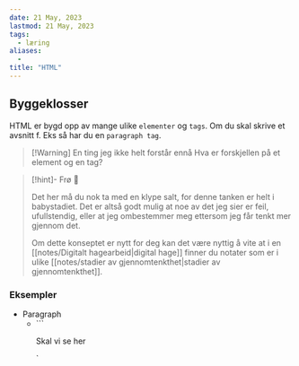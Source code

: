 ```yaml
---
date: 21 May, 2023
lastmod: 21 May, 2023
tags:
  - læring
aliases:
  - 
title: "HTML"
---
```

## Byggeklosser
HTML er bygd opp av mange ulike `elementer` og `tags`. Om du skal skrive et avsnitt f. Eks så har du en `paragraph tag`.

>[!Warning] En ting jeg ikke helt forstår ennå
>Hva er forskjellen på et element og en tag?

> [!hint]- Frø  🌱
>
> Det her må du nok ta med en klype salt, for denne tanken er helt i babystadiet. Det er altså godt mulig at noe av det jeg sier er feil, ufullstendig, eller at jeg ombestemmer meg ettersom jeg får tenkt mer gjennom det.
> 
> Om dette konseptet er nytt for deg kan det være nyttig å vite at i en [[notes/Digitalt hagearbeid|digital hage]] finner du notater som er i ulike [[notes/stadier av gjennomtenkthet|stadier av gjennomtenkthet]].

### Eksempler
- Paragraph
	- ```<p>Skal vi se her</p>`
 